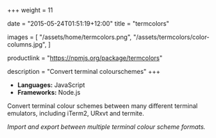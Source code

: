 +++
weight = 11

date = "2015-05-24T01:51:19+12:00"
title = "termcolors"

images = [
    "/assets/home/termcolors.png",
    "/assets/termcolors/color-columns.jpg",
]

productlink = "https://npmjs.org/package/termcolors"

description = "Convert terminal colourschemes"
+++

- **Languages:** JavaScript
- **Frameworks:** Node.js

Convert terminal colour schemes between many different terminal emulators,
including iTerm2, URxvt and termite.

*Import and export between multiple terminal colour scheme formats.*
